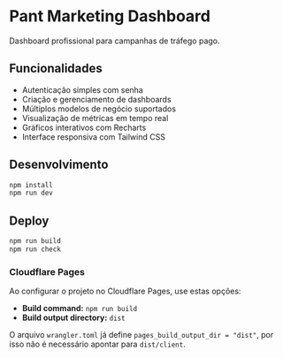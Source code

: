 # Pant Marketing Dashboard

Dashboard profissional para campanhas de tráfego pago.

## Funcionalidades

- Autenticação simples com senha
- Criação e gerenciamento de dashboards
- Múltiplos modelos de negócio suportados
- Visualização de métricas em tempo real
- Gráficos interativos com Recharts
- Interface responsiva com Tailwind CSS

## Desenvolvimento

```bash
npm install
npm run dev
```

## Deploy

```bash
npm run build
npm run check
```

### Cloudflare Pages

Ao configurar o projeto no Cloudflare Pages, use estas opções:

- **Build command:** `npm run build`
- **Build output directory:** `dist`

O arquivo `wrangler.toml` já define `pages_build_output_dir = "dist"`, por isso não é
necessário apontar para `dist/client`.
